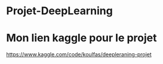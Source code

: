 # Projet-DeepLearning
# Mon lien kaggle pour le projet
https://www.kaggle.com/code/koulfas/deepleraning-projet
